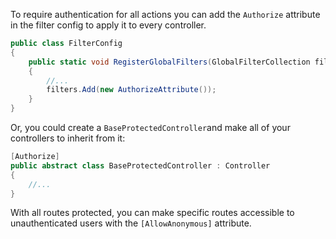 To require authentication for all actions you can add the `Authorize` attribute in the filter config to apply it to every controller.

```csharp
public class FilterConfig
{
    public static void RegisterGlobalFilters(GlobalFilterCollection filters)
    {
        //...
        filters.Add(new AuthorizeAttribute());
    }
}
```

Or, you could create a `BaseProtectedController`and make all of your controllers to inherit from it:

```csharp
[Authorize]
public abstract class BaseProtectedController : Controller
{
    //...
}
```

With all routes protected, you can make specific routes accessible to unauthenticated users with the `[AllowAnonymous]` attribute.
